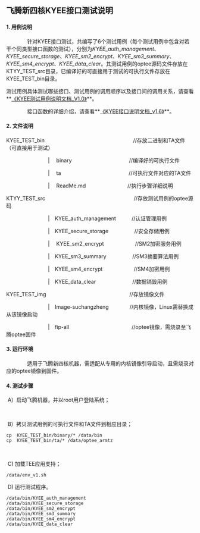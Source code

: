 ## 飞腾新四核KYEE接口测试说明

#### 1. 用例说明

　　　　针对KYEE接口测试，共编写了6个测试用例（每个测试用例中包含对若干个同类型接口函数的测试），分别为*KYEE_auth_management*、*KYEE_secure_storage*、*KYEE_sm2_encrypt*、*KYEE_sm3_summary*、*KYEE_sm4_encrypt*、*KYEE_data_clear*。其测试用例的optee源码文件存放在KTYY_TEST_src目录，已编译好的可直接用于测试的可执行文件存放在KYEE_TEST_bin目录。

​		    测试用例具体测试哪些接口、测试用例的调用顺序以及接口间的调用关系，请查看**<u>《KYEE测试用例说明文档_V1.0》</u>**。

　　　　接口函数的详细介绍，请查看**<u>《KYEE接口说明文档_v1.6》</u>**。



#### 2.  文件说明

KYEE_TEST_bin　　　　　　　　　　　　　　　　　//存放二进制和TA文件（可直接用于测试）

　　　　　　　　| 　binary　　　　　　　　　　　//编译好的可执行文件

　　　　　　　　| 　ta　　　　　　　　　　　　　//可执行文件对应的TA文件

　　　　　　　　| 　ReadMe.md　　　　　　　　//执行步骤详细说明



KTYY_TEST_src　　　　　　　　　　　　　　　　　//存放测试用例的optee源码  

　　　　　　　　|　KYEE_auth_management　　　//认证管理用例

　　　　　　　　|　KYEE_secure_storage　　　　　//安全存储用例

　　　　　　　　| 　KYEE_sm2_encrypt　　　　　　//SM2加密服务用例

　　　　　　　　|　KYEE_sm3_summary　　　　　//SM3摘要算法用例

　　　　　　　　|　KYEE_sm4_encrypt　　　　　　//SM4加密用例

　　　　　　　　|　KYEE_data_clear　　　　　　　//数据销毁用例



KYEE_TEST_img　　　　　　　　　　　　　　　　//存放镜像文件	

　　　　　　　　|　Image-suchangzheng　　　　//内核镜像，Linux需替换成从该镜像启动

　　　　　　　　|　fip-all　　　　　　　　　　　　//optee镜像，需烧录至飞腾optee固件



#### 3. 运行环境

　　　　适用于飞腾新四核机器，需适配从专用的内核镜像引导启动，且需烧录对应的optee镜像到固件。



#### 4. 测试步骤

​	A）启动飞腾机器，并以root用户登陆系统；

​	

​	B）拷贝测试用例的可执行文件和TA文件到相应目录；

```shell
cp  KYEE_TEST_bin/binary/* /data/bin
cp 	KYEE_TEST_bin/ta/* /data/optee_armtz
```

​	

​	C)  加载TEE应用支持；					

```SHELL
/data/env_v1.sh	
```



​	D)  运行测试程序。

```shel
/data/bin/KYEE_auth_management
/data/bin/KYEE_secure_storage
/data/bin/KYEE_sm2_encrypt
/data/bin/KYEE_sm3_summary
/data/bin/KYEE_sm4_encrypt
/data/bin/KYEE_data_clear
```



